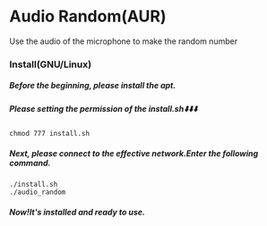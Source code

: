 # Audio Random(AUR)
Use the audio of the microphone to make the random number
### Install(GNU/Linux)
##### Before the beginning, please install the apt.
##### Please setting the permission of the install.sh⬇️⬇️⬇️
    chmod 777 install.sh
##### Next, please connect to the effective network.Enter the following command.
    ./install.sh
    ./audio_random
##### Now!It's installed and ready to use.
